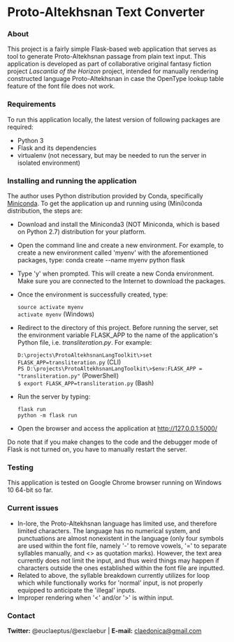 # Proto-Altekhsnan Text Converter #

### About ###
This project is a fairly simple Flask-based web application that serves as tool to generate Proto-Altekhsnan passage from plain text input. This application is developed as part of collaborative original fantasy fiction project *Lascantia of the Horizon* project, intended for manually rendering constructed language Proto-Altekhsnan in case the OpenType lookup table feature of the font file does not work.


### Requirements ###
To run this application locally, the latest version of following packages are required:
* Python 3
* Flask and its dependencies
* virtualenv (not necessary, but may be needed to run the server in isolated environment)

### Installing and running the application ###
The author uses Python distribution provided by Conda, specifically [Miniconda](https://conda.io/miniconda.html). To get the application up and running using (Mini)conda distribution, the steps are:
* Download and install the Miniconda3 (NOT Miniconda, which is based on Python 2.7) distribution for your platform.
* Open the command line and create a new environment. For example, to create a new environment called 'myenv' with the aforementioned packages, type:
    conda create --name myenv python flask
* Type 'y' when prompted. This will create a new Conda environment. Make sure you are connected to the Internet to download the packages.
* Once the environment is successfully created, type:
  
    `source activate myenv`  
    `activate myenv` (Windows)
  
* Redirect to the directory of this project. Before running the server, set the environment variable FLASK_APP to the name of the application's Python file, i.e. *transliteration.py*. For example:
   
    `D:\projects\ProtoAltekhsnanLangToolkit\>set FLASK_APP=transliteration.py` (CLI)  
    `PS D:\projects\ProtoAltekhsnanLangToolkit\>$env:FLASK_APP = "transliteration.py"` (PowerShell)  
    `$ export FLASK_APP=transliteration.py` (Bash)  

* Run the server by typing:  

    `flask run`  
    `python -m flask run`
    
* Open the browser and access the application at http://127.0.0.1:5000/

Do note that if you make changes to the code and the debugger mode of Flask is not turned on, you have to manually restart the server.

### Testing ###
This application is tested on Google Chrome browser running on Windows 10 64-bit so far.

### Current issues ###
* In-lore, the Proto-Altekhsnan language has limited use, and therefore limited characters. The language has no numerical system, and punctuations are almost nonexistent in the language (only four symbols are used within the font file, namely '-' to remove vowels, '=' to separate syllables manually, and <> as quotation marks). However, the text area currently does not limit the input, and thus weird things may happen if characters outside the ones established within the font file are inputted.
* Related to above, the syllable breakdown currently utilizes for loop which while functionally works for 'normal' input, is not properly equipped to anticipate the 'illegal' inputs.
* Improper rendering when '<' and/or '>' is within input.

### Contact ###
**Twitter:** @euclaeptus/@exclaebur | **E-mail:** claedonica@gmail.com